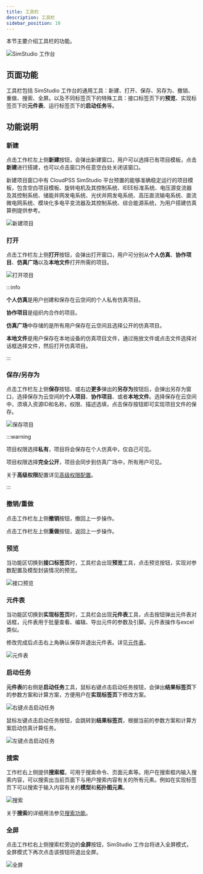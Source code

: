 ```yaml
---
title: 工具栏
description: 工具栏
sidebar_position: 10
---
```


本节主要介绍工具栏的功能。

![SimStudio 工作台](./1.png)

## 页面功能

工具栏包括 SimStudio 工作台的通用工具：新建、打开、保存、另存为、撤销、重做、搜索、全屏。以及不同标签页下的特殊工具：接口标签页下的**预览**、实现标签页下的**元件表**、运行标签页下的**启动任务**等。

## 功能说明

### 新建

点击工作栏左上侧**新建**按钮，会弹出新建窗口，用户可以选择已有项目模板，点击**新建**进行搭建，也可以点击窗口外任意空白处关闭该窗口。

新建项目窗口中有 CloudPSS SimStudio 平台预置的能够准确稳定运行的项目模板，包含空白项目模板、旋转电机及其控制系统、IEEE标准系统、电压源变流器及其控制系统、储能并网发电系统、光伏并网发电系统、高压直流输电系统、直流微电网系统、模块化多电平变流器及其控制系统、综合能源系统，为用户搭建仿真算例提供参考。

![新建项目](./2.png)

### 打开

点击工作栏左上侧**打开**按钮，会弹出打开窗口，用户可分别从**个人仿真**、**协作项目**、**仿真广场**以及**本地文件**打开所需的项目。

![打开项目](./3.png)

:::info

**个人仿真**是用户创建和保存在云空间的个人私有仿真项目。

**协作项目**是组织内合作的项目。

**仿真广场**中存储的是所有用户保存在云空间且选择公开的仿真项目。

**本地文件**是用户保存在本地设备的仿真项目文件，通过拖放文件或点击文件选择对话框选择文件，然后打开仿真项目。

:::

### 保存/另存为

点击工作栏左上侧**保存**按钮、或右边**更多**弹出的**另存为**按钮后，会弹出另存为窗口，选择保存为云空间的**个人项目**、**协作项目**、或者**本地文件**。选择保存在云空间中，须填入资源ID和名称，权限、描述选填，点击保存按钮即可实现项目文件的保存。

![保存项目](./4.png)

:::warning

项目权限选择**私有**，项目将会保存在个人仿真中，仅自己可见。

项目权限选择**完全公开**，项目会同步到仿真广场中，所有用户可见。

关于**高级权限**配置详见[高级权限配置](../../../../account/settings/sdk-token/index.md)。

:::

### 撤销/重做

点击工作栏左上侧**撤销**按钮，撤回上一步操作。

点击工作栏左上侧**重做**按钮，返回上一步操作。

### 预览

当功能区切换到**接口标签页**时，工具栏会出现**预览**工具，点击预览按钮，实现对参数配置及模型封装情况的预览。

![接口预览](./5.png)

### 元件表

当功能区切换到**实现标签页**时，工具栏会出现**元件表**工具，点击按钮弹出元件表对话框，元件表用于批量查看、编辑、导出元件的参数及引脚。元件表操作与excel类似。

修改完成后点击右上角确认保存并退出元件表。详见[元件表](../../basic/componentTable/index.md)。

![元件表](./6.png)

### 启动任务

**元件表**的右侧是**启动任务**工具，鼠标右键点击启动任务按钮，会弹出**结果标签页**下的参数方案和计算方案，方便用户在**实现标签页**下修改方案。

![右键点击启动任务](./7.png)

鼠标左键点击启动任务按钮，会跳转到**结果标签页**，根据当前的参数方案和计算方案启动仿真计算任务。

![左键点击启动任务](./8.png)

### 搜索

工作栏右上侧提供**搜索框**，可用于搜索命令、页面元素等。用户在搜索框内输入搜索内容，可以搜索出当前页面下与用户搜索内容有关的所有元素。例如在实现标签页下可以搜索于输入内容有关的**模型**和**拓扑图元素**。

![搜索](./9.png)

关于**搜索**的详细用法参见[搜索功能](../../basic/search/index.md)。

### 全屏

点击工作栏右上侧搜索栏旁边的**全屏**按钮，SimStudio 工作台将进入全屏模式，全屏模式下再次点击该按钮将退出全屏。

![全屏](./10.png)
